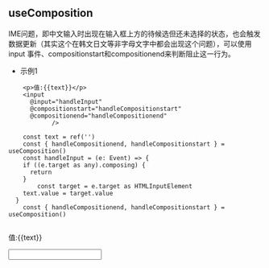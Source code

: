 ## useComposition

IME问题，即中文输入时出现在输入框上方的待候选但还未选择的状态，也会触发数据更新（其实这个在韩文日文等非字母文字中都会出现这个问题），可以使用 input 事件、compositionstart和compositionend来判断阻止这一行为。

- 示例1
```
	<p>值:{{text}}</p>
	<input
      @input="handleInput"
      @compositionstart="handleCompositionstart"
      @compositionend="handleCompositionend"
			/>

	const text = ref('')
	const { handleCompositionend, handleCompositionstart } = useComposition()
	const handleInput = (e: Event) => {
    if ((e.target as any).composing) {
      return
    }
		const target = e.target as HTMLInputElement
    text.value = target.value
  }			
	const { handleCompositionend, handleCompositionstart } = useComposition()
	
```
<div>
	<p>值:{{text}}</p>
 	<input
      @input="handleInput"
      @compositionstart="handleCompositionstart"
      @compositionend="handleCompositionend"
			/>
</div>	

<script setup>
	import { useComposition } from './index.ts'
	import { ref } from "vue"

	const text = ref('')
	const { handleCompositionend, handleCompositionstart } = useComposition()
	const handleInput = (e) => {
    if (e.target.composing) {
      return
    }
		const target = e.target
    text.value = target.value
  }	
	
</script>
